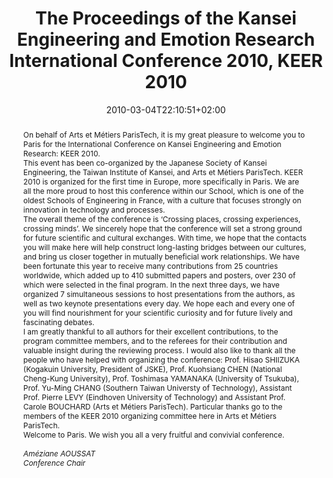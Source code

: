 ---
slug: kansei-engineering-and-emotion-research-2010
title: The Proceedings of the Kansei Engineering and Emotion Research International Conference 2010, KEER 2010
layout: publi
searchFilter: Publication
searchWeight: 8
publitype: edition
subsection: edition
kansei: true
research: 
    -  kansei
institution:
    heig: 1
    logo: TUe
    short: 'TU/e'
    name: "Eindhoven University of Technology"
    web: "https://www.tue.nl/en/"
    colo: "#c72125"
chaire: false
date: 2010-03-04T22:10:51+02:00
citation:
    editors:
        1: ["Levy", "Pierre", "P."]
        2: ["Bouchard", "Carole", "C."]
        4: ["Yamanaka", "Toshimasa", "T."]
        3: ["Aoussat", "Ameziane", "A."]
    year: 2010
    journal: "The Proceedings of the Kansei Engineering and Emotion Research International Conference 2010 – KEER2010"
    publisher: ["Japanese Society of Kansei Engineering", "Paris, France"]
    isbn: "978-4-9905104-0-4"
reference: "Lévy, P., Bouchard, C., Yamanaka, T., & Aoussat A. (Eds.). 2010. The Proceedings of the Kansei Engineering and Emotion Research International Conference 2010 – KEER2010. Paris, France. ISBN: 978-4-9905104-0-4."
abstract: "On behalf of Arts et Métiers ParisTech, it is my great pleasure to welcome you to Paris for the International Conference on Kansei Engineering and Emotion Research: KEER 2010.<br/>This event has been co-organized by the Japanese Society of Kansei Engineering, the Taiwan Institute of Kansei, and Arts et Métiers ParisTech. KEER 2010 is organized for the first time in Europe, more specifically in Paris. We are all the more proud to host this conference within our School, which is one of the oldest Schools of Engineering in France, with a culture that focuses strongly on innovation in technology and processes.<br/>The overall theme of the conference is ‘Crossing places, crossing experiences, crossing minds’. We sincerely hope that the conference will set a strong ground for future scientific and cultural exchanges. With time, we hope that the contacts you will make here will help construct long-lasting bridges between our cultures, and bring us closer together in mutually beneficial work relationships. We have been fortunate this year to receive many contributions from 25 countries worldwide, which added up to 410 submitted papers and posters, over 230 of which were selected in the final program. In the next three days, we have organized 7 simultaneous sessions to host presentations from the authors, as well as two keynote presentations every day. We hope each and every one of you will find nourishment for your scientific curiosity and for future lively and fascinating debates.<br/>I am greatly thankful to all authors for their excellent contributions, to the program committee members, and to the referees for their contribution and valuable insight during the reviewing process. I would also like to thank all the people who have helped with organizing the conference: Prof. Hisao SHIIZUKA (Kogakuin University, President of JSKE), Prof. Kuohsiang CHEN (National Cheng-Kung University), Prof. Toshimasa YAMANAKA (University of Tsukuba), Prof. Yu-Ming CHANG (Southern Taiwan Universty of Technology), Assistant Prof. Pierre LEVY (Eindhoven University of Technology) and Assistant Prof. Carole BOUCHARD (Arts et Métiers ParisTech). Particular thanks go to the members of the KEER 2010 organizing committee here in Arts et Métiers ParisTech.<br/>Welcome to Paris. We wish you all a very fruitful and convivial conference.<br/><br/><i>Améziane AOUSSAT</i><br/><i>Conference Chair</i>"
link:
    7: ["guide", "guide", "https://1drv.ms/b/s!AnQx_v88q65Qv4R9TtFEYPNjceeELg?e=lyTn1W"]
    8: ["proceedings", "proceedings", "https://1drv.ms/b/s!AnQx_v88q65Qv4RgOpSGCqhpdx8TVA?e=6qRshp"]
---